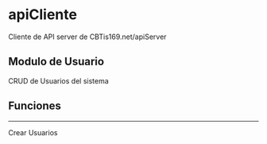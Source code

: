 # apiCliente
Cliente de API server de CBTis169.net/apiServer

## Modulo de Usuario
CRUD de Usuarios del sistema

## Funciones
---------------
Crear Usuarios

